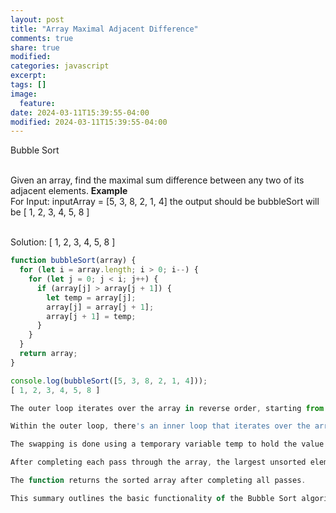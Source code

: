 ```yaml
---
layout: post
title: "Array Maximal Adjacent Difference"
comments: true
share: true
modified:
categories: javascript
excerpt:
tags: []
image:
  feature:
date: 2024-03-11T15:39:55-04:00
modified: 2024-03-11T15:39:55-04:00
---
```


Bubble Sort 
<br><br>

Given an array, find the maximal sum difference between any two of its adjacent elements.
**Example**<br>
For Input: inputArray = [5, 3, 8, 2, 1, 4] the output should be bubbleSort will be [ 1, 2, 3, 4, 5, 8 ]

<br>
Solution: [ 1, 2, 3, 4, 5, 8 ]

<br>


```javascript
function bubbleSort(array) {
  for (let i = array.length; i > 0; i--) {
    for (let j = 0; j < i; j++) {
      if (array[j] > array[j + 1]) {
        let temp = array[j];
        array[j] = array[j + 1];
        array[j + 1] = temp;
      }
    }
  }
  return array;
}

console.log(bubbleSort([5, 3, 8, 2, 1, 4]));
[ 1, 2, 3, 4, 5, 8 ]

The outer loop iterates over the array in reverse order, starting from the last element (array.length) and decrementing i until it reaches 0. This loop controls the number of passes through the array.

Within the outer loop, there's an inner loop that iterates over the array from index 0 to i - 1. This loop compares adjacent elements and swaps them if they are in the wrong order (i.e., if array[j] is greater than array[j + 1]).

The swapping is done using a temporary variable temp to hold the value of array[j] before it's overwritten by array[j + 1]. This ensures that the original value of array[j] is preserved during the swap.

After completing each pass through the array, the largest unsorted element "bubbles up" to its correct position at the end of the array.

The function returns the sorted array after completing all passes.

This summary outlines the basic functionality of the Bubble Sort algorithm implemented in the bubbleSort function.





